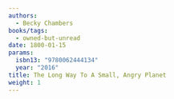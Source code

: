 ```yaml
---
authors:
  - Becky Chambers
books/tags:
  - owned-but-unread
date: 1800-01-15
params:
  isbn13: "9780062444134"
  year: "2016"
title: The Long Way To A Small, Angry Planet
weight: 1
---
```


<!--more-->
